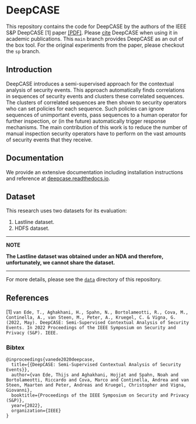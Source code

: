 # DeepCASE
This repository contains the code for DeepCASE by the authors of the IEEE S&P DeepCASE [1] paper [[PDF]](https://vm-thijs.ewi.utwente.nl/static/homepage/papers/deepcase.pdf).
Please [cite](#References) DeepCASE when using it in academic publications. This `main` branch provides DeepCASE as an out of the box tool. For the original experiments from the paper, please checkout the `sp` branch.

## Introduction
DeepCASE introduces a semi-supervised approach for the contextual analysis of security events. This approach automatically finds correlations in sequences of security events and clusters these correlated sequences. The clusters of correlated sequences are then shown to security operators who can set policies for each sequence. Such policies can ignore sequences of unimportant events, pass sequences to a human operator for further inspection, or (in the future) automatically trigger response mechanisms. The main contribution of this work is to reduce the number of manual inspection security operators have to perform on the vast amounts of security events that they receive.

## Documentation
We provide an extensive documentation including installation instructions and reference at [deepcase.readthedocs.io](https://deepcase.readthedocs.io/en/latest/).

## Dataset
This research uses two datasets for its evaluation:
 1. Lastline dataset.
 2. HDFS dataset.

---
**NOTE**

**The Lastline dataset was obtained under an NDA and therefore, unfortunately, we cannot share the dataset.**

---

For more details, please see the [`data`](/deepCASE/data) directory of this repository.

## References
[1] `van Ede, T., Aghakhani, H., Spahn, N., Bortolameotti, R., Cova, M., Continella, A., van Steen, M., Peter, A., Kruegel, C. & Vigna, G. (2022, May). DeepCASE: Semi-Supervised Contextual Analysis of Security Events. In 2022 Proceedings of the IEEE Symposium on Security and Privacy (S&P). IEEE.`

### Bibtex
```
@inproceedings{vanede2020deepcase,
  title={{DeepCASE: Semi-Supervised Contextual Analysis of Security Events}},
  author={van Ede, Thijs and Aghakhani, Hojjat and Spahn, Noah and Bortolameotti, Riccardo and Cova, Marco and Continella, Andrea and van Steen, Maarten and Peter, Andreas and Kruegel, Christopher and Vigna, Giovanni},
  booktitle={Proceedings of the IEEE Symposium on Security and Privacy (S&P)},
  year={2022},
  organization={IEEE}
}
```
